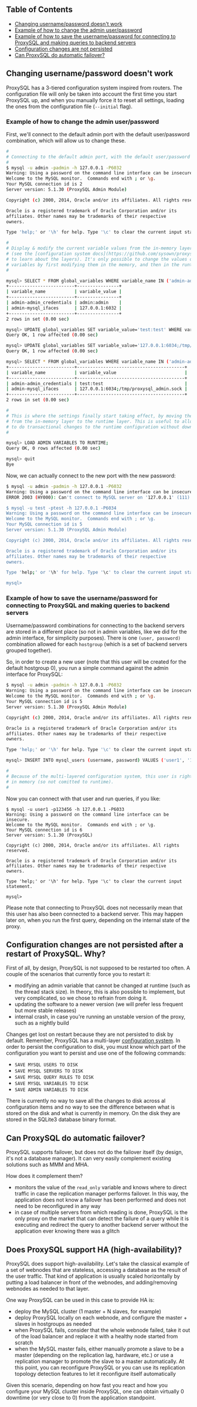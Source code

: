 ## Table of Contents

* [Changing username/password doesn't work](#changing-usernamepassword-doesnt-work)
* [Example of how to change the admin user/password](#example-of-how-to-change-the-admin-userpassword)
* [Example of how to save the username/password for connecting to ProxySQL and making queries to backend servers](#example-of-how-to-save-the-usernamepassword-for-connecting-to-proxysql-and-making-queries-to-backend-servers)
* [Configuration changes are not persisted](#configuration-changes-are-not-persisted-after-a-restart-of-proxysql-why)
* [Can ProxySQL do automatic failover?](#can-proxysql-do-automatic-failover)

## Changing username/password doesn't work

ProxySQL has a 3-tiered configuration system inspired from routers. The configuration file will only be taken into account the first time you start ProxySQL up, and when you manually force it to reset all settings, loading the ones from the configuration file (`--initial` flag).

### Example of how to change the admin user/password

First, we'll connect to the default admin port with the default user/password
combination, which will allow us to change these.

```bash
#
# Connecting to the default admin port, with the default user/password combination
#
$ mysql -u admin -padmin -h 127.0.0.1 -P6032
Warning: Using a password on the command line interface can be insecure.
Welcome to the MySQL monitor.  Commands end with ; or \g.
Your MySQL connection id is 2
Server version: 5.1.30 (ProxySQL Admin Module)

Copyright (c) 2000, 2014, Oracle and/or its affiliates. All rights reserved.

Oracle is a registered trademark of Oracle Corporation and/or its
affiliates. Other names may be trademarks of their respective
owners.

Type 'help;' or '\h' for help. Type '\c' to clear the current input statement.

#
# Display & modify the current variable values from the in-memory layer 
# (see the [configuration system docs](https://github.com/sysown/proxysql/blob/master/doc/configuration_system.md)
# to learn about the layers). It's only possible to change the values of the
# variables by first modifying them in the memory, and then in the runtime.
#

mysql> SELECT * FROM global_variables WHERE variable_name IN ('admin-admin_credentials','admin-mysql_ifaces');
+-------------------------+----------------+
| variable_name           | variable_value |
+-------------------------+----------------+
| admin-admin_credentials | admin:admin    |
| admin-mysql_ifaces      | 127.0.0.1:6032 |
+-------------------------+----------------+
2 rows in set (0.00 sec)

mysql> UPDATE global_variables SET variable_value='test:test' WHERE variable_name='admin-admin_credentials';
Query OK, 1 row affected (0.00 sec)

mysql> UPDATE global_variables SET variable_value='127.0.0.1:6034;/tmp/proxysql_admin.sock' WHERE variable_name='admin-mysql_ifaces';
Query OK, 1 row affected (0.00 sec)

mysql> SELECT * FROM global_variables WHERE variable_name IN ('admin-admin_credentials','admin-mysql_ifaces');
+-------------------------+-----------------------------------------+
| variable_name           | variable_value                          |
+-------------------------+-----------------------------------------+
| admin-admin_credentials | test:test                               |
| admin-mysql_ifaces      | 127.0.0.1:6034;/tmp/proxysql_admin.sock |
+-------------------------+-----------------------------------------+
2 rows in set (0.00 sec)

#
# This is where the settings finally start taking effect, by moving them
# from the in-memory layer to the runtime layer. This is useful to allow you
# to do transactional changes to the runtime configuration without downtime.
#

mysql> LOAD ADMIN VARIABLES TO RUNTIME;
Query OK, 0 rows affected (0.00 sec)

mysql> quit
Bye
```

Now, we can actually connect to the new port with the new password:

```bash
$ mysql -u admin -padmin -h 127.0.0.1 -P6032
Warning: Using a password on the command line interface can be insecure.
ERROR 2003 (HY000): Can't connect to MySQL server on '127.0.0.1' (111)

$ mysql -u test -ptest -h 127.0.0.1 -P6034
Warning: Using a password on the command line interface can be insecure.
Welcome to the MySQL monitor.  Commands end with ; or \g.
Your MySQL connection id is 5
Server version: 5.1.30 (ProxySQL Admin Module)

Copyright (c) 2000, 2014, Oracle and/or its affiliates. All rights reserved.

Oracle is a registered trademark of Oracle Corporation and/or its
affiliates. Other names may be trademarks of their respective
owners.

Type 'help;' or '\h' for help. Type '\c' to clear the current input statement.

mysql>
```

### Example of how to save the username/password for connecting to ProxySQL and making queries to backend servers

Username/password combinations for connecting to the backend servers are stored in a different place (so not in admin variables, like we did for the admin interface, for simplicity purposes). There is one `(user, password)` combination allowed for each `hostgroup` (which is a set of backend servers grouped together).

So, in order to create a new user (note that this user will be created for the
default hostgroup 0), you run a simple command against the admin interface for
ProxySQL:

```bash
$ mysql -u admin -padmin -h 127.0.0.1 -P6032
Warning: Using a password on the command line interface can be insecure.
Welcome to the MySQL monitor.  Commands end with ; or \g.
Your MySQL connection id is 5
Server version: 5.1.30 (ProxySQL Admin Module)

Copyright (c) 2000, 2014, Oracle and/or its affiliates. All rights reserved.

Oracle is a registered trademark of Oracle Corporation and/or its
affiliates. Other names may be trademarks of their respective
owners.

Type 'help;' or '\h' for help. Type '\c' to clear the current input statement.

mysql> INSERT INTO mysql_users (username, password) VALUES ('user1', '123456');

#
# Because of the multi-layered configuration system, this user is right now only
# in memory (so not comitted to runtime).
# 
```

Now you can connect with that user and run queries, if you like:

```
$ mysql -u user1 -p123456 -h 127.0.0.1 -P6033
Warning: Using a password on the command line interface can be insecure.
Welcome to the MySQL monitor.  Commands end with ; or \g.
Your MySQL connection id is 6
Server version: 5.1.30 (ProxySQL)

Copyright (c) 2000, 2014, Oracle and/or its affiliates. All rights reserved.

Oracle is a registered trademark of Oracle Corporation and/or its
affiliates. Other names may be trademarks of their respective
owners.

Type 'help;' or '\h' for help. Type '\c' to clear the current input statement.

mysql>
```

Please note that connecting to ProxySQL does not necessarily mean that this user has also been connected to a backend server. This may happen later on, when you run the first query, depending on the internal state of the proxy.

## Configuration changes are not persisted after a restart of ProxySQL. Why?

First of all, by design, ProxySQL is not supposed to be restarted too often. A couple of the scenarios that
currently force you to restart it:
* modifying an admin variable that cannot be changed at runtime (such as the thread stack size). In theory, this is also possible to implement, but very complicated, so we chose to refrain from doing it.
* updating the software to a newer version (we will prefer less frequent but more stable releases)
* internal crash, in case you're running an unstable version of the proxy, such as a nightly build

Changes get lost on restart because they are not persisted to disk by default. Remember, ProxySQL has a multi-layer [configuration system](https://github.com/sysown/proxysql/blob/master/doc/configuration_system.md). In order to persist the configuration to disk, you must know which part of the configuration you want to persist and use one of the following commands:
* `SAVE MYSQL USERS TO DISK`
* `SAVE MYSQL SERVERS TO DISK`
* `SAVE MYSQL QUERY RULES TO DISK`
* `SAVE MYSQL VARIABLES TO DISK`
* `SAVE ADMIN VARIABLES TO DISK`

There is currently no way to save all the changes to disk across al configuration items and no way to see the difference between what is stored on the disk and what is currently in memory. On the disk they are stored in the SQLite3 database binary format.

## Can ProxySQL do automatic failover?

ProxySQL supports failover, but does not do the failover itself (by design, it's not a database manager). It can very easily complement existing solutions such as MMM and MHA.

How does it complement them?
* monitors the value of the `read_only` variable and knows where to direct traffic in case the replication manager performs failover. In this way, the application does not know a failover has been performed and does not need to be reconfigured in any way
* in case of multiple servers from which reading is done, ProxySQL is the only proxy on the market that can detect the failure of a query while it is executing and redirect the query to another backend server without the application ever knowing there was a glitch

## Does ProxySQL support HA (high-availability)?

ProxySQL does support high-availability. Let's take the classical example of a set of webnodes that are stateless, accessing a database as the result of the user traffic. That kind of application is usually scaled horizontally by putting a load balancer in front of the webnodes, and adding/removing webnodes as needed to that layer.

One way ProxySQL can be used in this case to provide HA is:
* deploy the MySQL cluster (1 master + N slaves, for example)
* deploy ProxySQL locally on each webnode, and configure the master + slaves in hostgroups as needed
* when ProxySQL fails, consider that the whole webnode failed, take it out of the load balancer and replace it with a healthy node started from scratch
* when the MySQL master fails, either manually promote a slave to be a master (depending on the replication lag, hardware, etc.) or use a replication manager to promote the slave to a master automatically. At this point, you can reconfigure ProxySQL or you can use its replication topology detection features to let it reconfigure itself automatically

Given this scenario, depending on how fast you react and how you configure your MySQL cluster inside ProxySQL, one can obtain virtually 0 downtime (or very close to 0) from the application standpoint.
